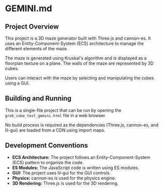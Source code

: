 # GEMINI.md

## Project Overview

This project is a 3D maze generator built with Three.js and cannon-es. It uses an Entity-Component-System (ECS) architecture to manage the different elements of the maze.

The maze is generated using Kruskal's algorithm and is displayed as a floorplan texture on a plane. The walls of the maze are represented by 3D cubes.

Users can interact with the maze by selecting and manipulating the cubes using a GUI.

## Building and Running

This is a single-file project that can be run by opening the `grok_cube_test_gemini.html` file in a web browser.

No build process is required as the dependencies (Three.js, cannon-es, and lil-gui) are loaded from a CDN using import maps.

## Development Conventions

*   **ECS Architecture:** The project follows an Entity-Component-System (ECS) pattern to organize the code.
*   **ES Modules:** The JavaScript code is written using ES modules.
*   **GUI:** The project uses lil-gui for the GUI controls.
*   **Physics:** cannon-es is used for the physics engine.
*   **3D Rendering:** Three.js is used for the 3D rendering.
